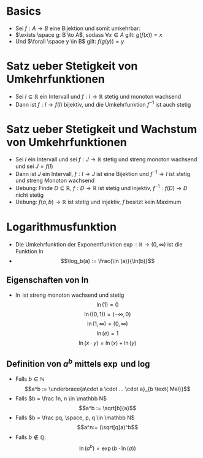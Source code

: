 # Basics
- Sei $f: A \to B$ eine Bijektion und somit umkehrbar: 
- $\exists \space g: B \to A$, sodass  $\forall x \in A$ gilt: $g(f(x)) = x$
- Und $\forall \space y \in B$ gilt: $f(g(y)) = y$
# Satz ueber Stetigkeit von Umkehrfunktionen
- Sei $I \subseteq \mathbb R$ ein Intervall und $f: I \to \mathbb R$ stetig und monoton wachsend
- Dann ist $f: I \to f(I)$ bijektiv, und die Umkehrfunktion $f^{-1}$ ist auch stetig
# Satz ueber Stetigkeit und Wachstum von Umkehrfunktionen
- Sei $I$ ein Intervall und sei $f: J \to \mathbb R$ stetig und streng monoton wachsend und sei $J = f(I)$
- Dann ist $J$ ein Intervall, $f: I \to J$ ist eine Bijektion und $f^{-1}\to I$ ist stetig und streng Monoton wachsend
- Uebung: Finde $D \subseteq \mathbb R$, $f: D \to \mathbb R$ ist stetig und injektiv, $f^{-1}: f(D) \to D$ nicht stetig
- Uebung: $f(a, b) \to \mathbb R$ ist stetig und injektiv, $f$ besitzt kein Maximum
# Logarithmusfunktion
- Die Umkehrfunktion der Exponentfunktion $\exp: \mathbb R \to (0 ,\infty)$  ist die Funktion $\ln$ 
- $$\log_b(a) := \frac{\ln (a)}{\ln(b)}$$
## Eigenschaften von $\ln$ 
- $\ln$ ist streng monoton wachsend und stetig
$$\ln(1) = 0$$
$$\ln((0, 1)) = (-\infty, 0)$$
$$\ln(1, \infty) = (0, \infty)$$
$$\ln(e) = 1$$
$$\ln(x \cdot y) = \ln(x) + \ln(y)$$
## Definition von $a^b$ mittels $\exp$ und $\log$
- Falls $b \in \mathbb N$
$$a^b := \underbrace{a\cdot a \cdot ... \cdot a}_{b \text{ Mal}}$$
- Falls $b = \frac 1n, n \in \mathbb N$
$$a^b := \sqrt[b]{a}$$
- Falls $b = \frac pq, \space, p, q \in \mathbb N$
$$a^n:= (\sqrt[q]a)^b$$
- Falls $b \not \in \mathbb Q$:
$$\ln(a^b) = \exp(b \cdot \ln(a))$$
